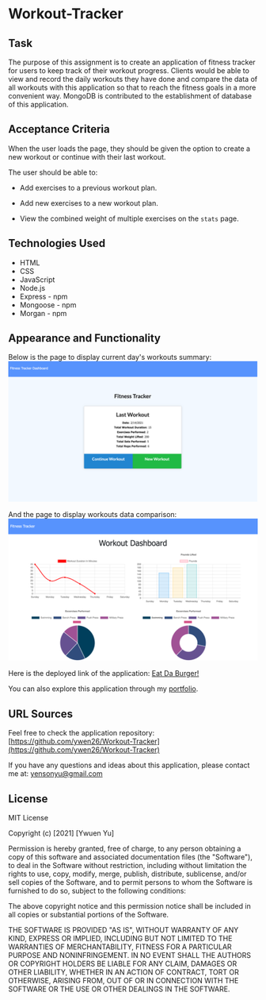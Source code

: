# Workout-Tracker

## Task

The purpose of this assignment is to create an application of fitness tracker for users to keep track of their workout progress. Clients would be able to view and record the daily workouts they have done and compare the data of all workouts with this application so that to reach the fitness goals in a more convenient way. MongoDB is contributed to the establishment of database of this application.

## Acceptance Criteria

When the user loads the page, they should be given the option to create a new workout or continue with their last workout.

The user should be able to:

  * Add exercises to a previous workout plan.

  * Add new exercises to a new workout plan.

  * View the combined weight of multiple exercises on the `stats` page.

## Technologies Used

* HTML
* CSS
* JavaScript
* Node.js
* Express - npm
* Mongoose - npm
* Morgan - npm

## Appearance and Functionality

Below is the page to display current day's workouts summary:
![Demo](./public/assets/img/sc-17-1.png)

And the page to display workouts data comparison:
![Demo](./public/assets/img/sc-17-2.png)

Here is the deployed link of the application: [Eat Da Burger!](https://sleepy-sea-64053.herokuapp.com/)

You can also explore this application through my [portfolio](https://ywen26.github.io/Personal-Portfolio/).

## URL Sources

Feel free to check the application repository: [https://github.com/ywen26/Workout-Tracker](https://github.com/ywen26/Workout-Tracker)

If you have any questions and ideas about this application, please contact me at: <yensonyu@gmail.com>

## License

MIT License

Copyright (c) [2021] [Ywuen Yu]

Permission is hereby granted, free of charge, to any person obtaining a copy of this software and associated documentation files (the "Software"), to deal in the Software without restriction, including without limitation the rights to use, copy, modify, merge, publish, distribute, sublicense, and/or sell copies of the Software, and to permit persons to whom the Software is furnished to do so, subject to the following conditions:

The above copyright notice and this permission notice shall be included in all copies or substantial portions of the Software.

THE SOFTWARE IS PROVIDED "AS IS", WITHOUT WARRANTY OF ANY KIND, EXPRESS OR IMPLIED, INCLUDING BUT NOT LIMITED TO THE WARRANTIES OF MERCHANTABILITY, FITNESS FOR A PARTICULAR PURPOSE AND NONINFRINGEMENT. IN NO EVENT SHALL THE AUTHORS OR COPYRIGHT HOLDERS BE LIABLE FOR ANY CLAIM, DAMAGES OR OTHER LIABILITY, WHETHER IN AN ACTION OF CONTRACT, TORT OR OTHERWISE, ARISING FROM, OUT OF OR IN CONNECTION WITH THE SOFTWARE OR THE USE OR OTHER DEALINGS IN THE SOFTWARE.

